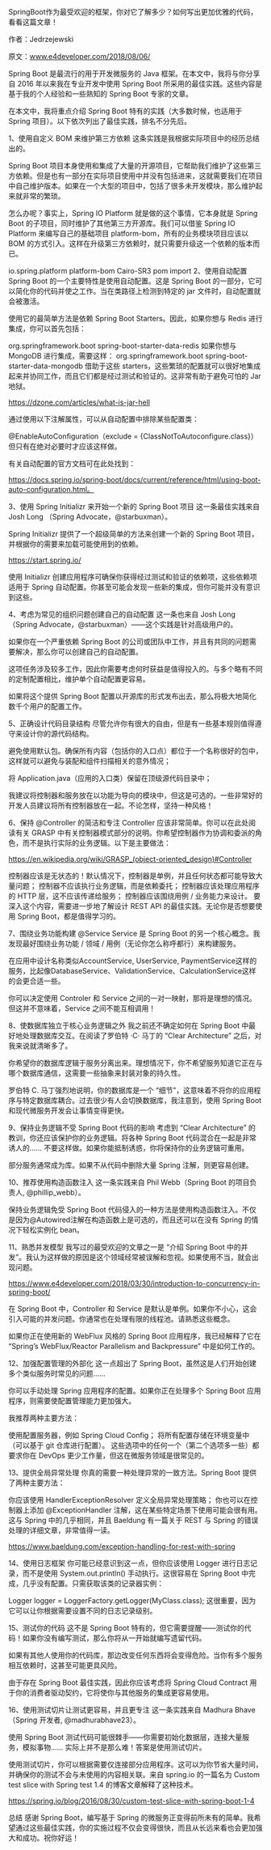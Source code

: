 SpringBoot作为最受欢迎的框架，你对它了解多少？如何写出更加优雅的代码，看看这篇文章！



作者：Jedrzejewski

原文：www.e4developer.com/2018/08/06/

Spring Boot 是最流行的用于开发微服务的 Java 框架。在本文中，我将与你分享自 2016 年以来我在专业开发中使用 Spring Boot 所采用的最佳实践。这些内容是基于我的个人经验和一些熟知的 Spring Boot 专家的文章。

在本文中，我将重点介绍 Spring Boot 特有的实践（大多数时候，也适用于 Spring 项目）。以下依次列出了最佳实践，排名不分先后。

1、使用自定义 BOM 来维护第三方依赖
这条实践是我根据实际项目中的经历总结出的。

Spring Boot 项目本身使用和集成了大量的开源项目，它帮助我们维护了这些第三方依赖。但是也有一部分在实际项目使用中并没有包括进来，这就需要我们在项目中自己维护版本。如果在一个大型的项目中，包括了很多未开发模块，那么维护起来就非常的繁琐。

怎么办呢？事实上，Spring IO Platform 就是做的这个事情，它本身就是 Spring Boot 的子项目，同时维护了其他第三方开源库。我们可以借鉴 Spring IO Platform 来编写自己的基础项目 platform-bom，所有的业务模块项目应该以 BOM 的方式引入。这样在升级第三方依赖时，就只需要升级这一个依赖的版本而已。

<dependencyManagement>
   <dependencies>
       <dependency>
           <groupId>io.spring.platform</groupId>
           <artifactId>platform-bom</artifactId>
           <version>Cairo-SR3</version>
           <type>pom</type>
           <scope>import</scope>
       </dependency>
   </dependencies>
</dependencyManagement>
2、使用自动配置
Spring Boot 的一个主要特性是使用自动配置。这是 Spring Boot 的一部分，它可以简化你的代码并使之工作。当在类路径上检测到特定的 jar 文件时，自动配置就会被激活。

使用它的最简单方法是依赖 Spring Boot Starters。因此，如果你想与 Redis 进行集成，你可以首先包括：

<dependency>
   <groupId>org.springframework.boot</groupId>
   <artifactId>spring-boot-starter-data-redis</artifactId>
</dependency>
如果你想与 MongoDB 进行集成，需要这样：

<dependency>
   <groupId>org.springframework.boot</groupId>
   <artifactId>spring-boot-starter-data-mongodb</artifactId>
</dependency>
借助于这些 starters，这些繁琐的配置就可以很好地集成起来并协同工作，而且它们都是经过测试和验证的。这非常有助于避免可怕的 Jar 地狱。

https://dzone.com/articles/what-is-jar-hell

通过使用以下注解属性，可以从自动配置中排除某些配置类：

@EnableAutoConfiguration（exclude = {ClassNotToAutoconfigure.class}）
但只有在绝对必要时才应该这样做。

有关自动配置的官方文档可在此处找到：

https://docs.spring.io/spring-boot/docs/current/reference/html/using-boot-auto-configuration.html。

3、使用 Spring Initializr 来开始一个新的 Spring Boot 项目
这一条最佳实践来自 Josh Long （Spring Advocate，@starbuxman）。

Spring Initializr 提供了一个超级简单的方法来创建一个新的 Spring Boot 项目，并根据你的需要来加载可能使用到的依赖。

https://start.spring.io/

使用 Initializr 创建应用程序可确保你获得经过测试和验证的依赖项，这些依赖项适用于 Spring 自动配置。你甚至可能会发现一些新的集成，但你可能并没有意识到这些。

4、考虑为常见的组织问题创建自己的自动配置
这一条也来自 Josh Long（Spring Advocate，@starbuxman）——这个实践是针对高级用户的。

如果你在一个严重依赖 Spring Boot 的公司或团队中工作，并且有共同的问题需要解决，那么你可以创建自己的自动配置。

这项任务涉及较多工作，因此你需要考虑何时获益是值得投入的。与多个略有不同的定制配置相比，维护单个自动配置更容易。

如果将这个提供 Spring Boot 配置以开源库的形式发布出去，那么将极大地简化数千个用户的配置工作。

5、正确设计代码目录结构
尽管允许你有很大的自由，但是有一些基本规则值得遵守来设计你的源代码结构。

避免使用默认包。确保所有内容（包括你的入口点）都位于一个名称很好的包中，这样就可以避免与装配和组件扫描相关的意外情况；

将 Application.java（应用的入口类）保留在顶级源代码目录中；

我建议将控制器和服务放在以功能为导向的模块中，但这是可选的。一些非常好的开发人员建议将所有控制器放在一起。不论怎样，坚持一种风格！

6、保持 @Controller 的简洁和专注
Controller 应该非常简单。你可以在此处阅读有关 GRASP 中有关控制器模式部分的说明。你希望控制器作为协调和委派的角色，而不是执行实际的业务逻辑。以下是主要做法：

https://en.wikipedia.org/wiki/GRASP_(object-oriented_design)#Controller

控制器应该是无状态的！默认情况下，控制器是单例，并且任何状态都可能导致大量问题；
控制器不应该执行业务逻辑，而是依赖委托；
控制器应该处理应用程序的 HTTP 层，这不应该传递给服务；
控制器应该围绕用例 / 业务能力来设计。
要深入这个内容，需要进一步地了解设计 REST API 的最佳实践。无论你是否想要使用 Spring Boot，都是值得学习的。

7、围绕业务功能构建 @Service
Service 是 Spring Boot 的另一个核心概念。我发现最好围绕业务功能 / 领域 / 用例（无论你怎么称呼都行）来构建服务。

在应用中设计名称类似AccountService, UserService, PaymentService这样的服务，比起像DatabaseService、ValidationService、CalculationService这样的会更合适一些。

你可以决定使用 Controler 和 Service 之间的一对一映射，那将是理想的情况。但这并不意味着，Service 之间不能互相调用！

8、使数据库独立于核心业务逻辑之外
我之前还不确定如何在 Spring Boot 中最好地处理数据库交互。在阅读了罗伯特 ·C· 马丁的 “Clear Architecture” 之后，对我来说就清晰多了。

你希望你的数据库逻辑于服务分离出来。理想情况下，你不希望服务知道它正在与哪个数据库通信，这需要一些抽象来封装对象的持久性。

罗伯特 C. 马丁强烈地说明，你的数据库是一个 “细节”，这意味着不将你的应用程序与特定数据库耦合。过去很少有人会切换数据库，我注意到，使用 Spring Boot 和现代微服务开发会让事情变得更快。

9、保持业务逻辑不受 Spring Boot 代码的影响
考虑到 “Clear Architecture” 的教训，你还应该保护你的业务逻辑。将各种 Spring Boot 代码混合在一起是非常诱人的…… 不要这样做。如果你能抵制诱惑，你将保持你的业务逻辑可重用。

部分服务通常成为库。如果不从代码中删除大量 Spring 注解，则更容易创建。

10、推荐使用构造函数注入
这一条实践来自 Phil Webb（Spring Boot 的项目负责人, @phillip_webb）。

保持业务逻辑免受 Spring Boot 代码侵入的一种方法是使用构造函数注入。不仅是因为@Autowired注解在构造函数上是可选的，而且还可以在没有 Spring 的情况下轻松实例化 bean。

11、熟悉并发模型
我写过的最受欢迎的文章之一是 “介绍 Spring Boot 中的并发”。我认为这样做的原因是这个领域经常被误解和忽视。如果使用不当，就会出现问题。

https://www.e4developer.com/2018/03/30/introduction-to-concurrency-in-spring-boot/

在 Spring Boot 中，Controller 和 Service 是默认是单例。如果你不小心，这会引入可能的并发问题。你通常也在处理有限的线程池。请熟悉这些概念。

如果你正在使用新的 WebFlux 风格的 Spring Boot 应用程序，我已经解释了它在 “Spring’s WebFlux/Reactor Parallelism and Backpressure” 中是如何工作的。

12、加强配置管理的外部化
这一点超出了 Spring Boot，虽然这是人们开始创建多个类似服务时常见的问题……

你可以手动处理 Spring 应用程序的配置。如果你正在处理多个 Spring Boot 应用程序，则需要使配置管理能力更加强大。

我推荐两种主要方法：

使用配置服务器，例如 Spring Cloud Config；
将所有配置存储在环境变量中（可以基于 git 仓库进行配置）。
这些选项中的任何一个（第二个选项多一些）都要求你在 DevOps 更少工作量，但这在微服务领域是很常见的。

13、提供全局异常处理
你真的需要一种处理异常的一致方法。Spring Boot 提供了两种主要方法：

你应该使用 HandlerExceptionResolver 定义全局异常处理策略；
你也可以在控制器上添加 @ExceptionHandler 注解，这在某些特定场景下使用可能会很有用。
这与 Spring 中的几乎相同，并且 Baeldung 有一篇关于 REST 与 Spring 的错误处理的详细文章，非常值得一读。

https://www.baeldung.com/exception-handling-for-rest-with-spring

14、使用日志框架
你可能已经意识到这一点，但你应该使用 Logger 进行日志记录，而不是使用 System.out.println() 手动执行。这很容易在 Spring Boot 中完成，几乎没有配置。只需获取该类的记录器实例：

Logger logger = LoggerFactory.getLogger(MyClass.class);
这很重要，因为它可以让你根据需要设置不同的日志记录级别。

15、测试你的代码
这不是 Spring Boot 特有的，但它需要提醒——测试你的代码！如果你没有编写测试，那么你将从一开始就编写遗留代码。

如果有其他人使用你的代码库，那边改变任何东西将会变得危险。当你有多个服务相互依赖时，这甚至可能更具风险。

由于存在 Spring Boot 最佳实践，因此你应该考虑将 Spring Cloud Contract 用于你的消费者驱动契约，它将使你与其他服务的集成更容易使用。

16、使用测试切片让测试更容易，并且更专注
这一条实践来自 Madhura Bhave（Spring 开发者, @madhurabhave23）。

使用 Spring Boot 测试代码可能很棘手——你需要初始化数据层，连接大量服务，模拟事物…… 实际上并不是那么难！答案是使用测试切片。

使用测试切片，你可以根据需要仅连接部分应用程序。这可以为你节省大量时间，并确保你的测试不会与未使用的内容相关联。来自 spring.io 的一篇名为 Custom test slice with Spring test 1.4 的博客文章解释了这种技术。

https://spring.io/blog/2016/08/30/custom-test-slice-with-spring-boot-1-4

总结
感谢 Spring Boot，编写基于 Spring 的微服务正变得前所未有的简单。我希望通过这些最佳实践，你的实施过程不仅会变得很快，而且从长远来看也会更加强大和成功。祝你好运！